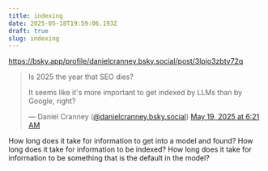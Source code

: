 ```yaml
---
title: indexing
date: 2025-05-18T19:59:06.193Z
draft: true
slug: indexing
---
```


https://bsky.app/profile/danielcranney.bsky.social/post/3lpjo3zbtv72q

<blockquote class="bluesky-embed" data-bluesky-uri="at://did:plc:l7efeeafuge6rror4ohqpbon/app.bsky.feed.post/3lpjo3zbtv72q" data-bluesky-cid="bafyreiergquigkeewgie7n5ozridkfwaid2rgiemg5dnphglagnmefhtqe" data-bluesky-embed-color-mode="system"><p lang="en">Is 2025 the year that SEO dies?

It seems like it&#x27;s more important to get indexed by LLMs than by Google, right?</p>&mdash; Daniel Cranney (<a href="https://bsky.app/profile/did:plc:l7efeeafuge6rror4ohqpbon?ref_src=embed">@danielcranney.bsky.social</a>) <a href="https://bsky.app/profile/did:plc:l7efeeafuge6rror4ohqpbon/post/3lpjo3zbtv72q?ref_src=embed">May 19, 2025 at 6:21 AM</a></blockquote><script async src="https://embed.bsky.app/static/embed.js" charset="utf-8"></script>

How long does it take for information to get into a model and found?
How long does it take for information to be indexed?
How long does it take for information to be something that is the default in the model?
